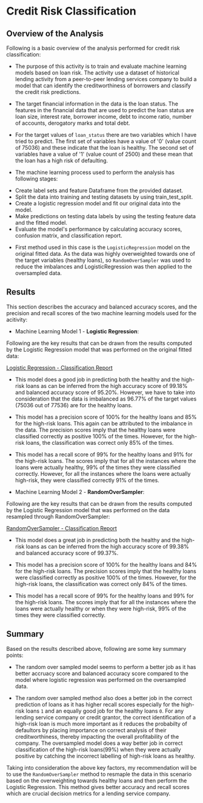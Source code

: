 # Credit Risk Classification

## Overview of the Analysis

Following is a basic overview of the analysis performed for credit risk classification:

* The purpose of this activity is to train and evaluate machine learning models based on loan risk. The activity use a dataset of historical lending activity from a peer-to-peer lending services company to build a model that can identify the creditworthiness of borrowers and classify the credit risk predictions.

* The target financial information in the data is the loan status. The features in the financial data that are used to predict the loan status are loan size, interest rate, borrower income, debt to income ratio, number of accounts, derogatory marks and total debt. 

* For the target values of `loan_status` there are two variables which I have tried to predict. The first set of variables have a value of '0' (value count of 75036) and these indicate that the loan is healthy. The second set of variables have a value of '1' (value count of 2500) and these mean that the loan has a high risk of defaulting.

* The machine learning process used to perform the analysis has following stages:
 - Create label sets and feature Dataframe from the provided dataset.
 - Split the data into training and testing datasets by using train_test_split.
 - Create a logistic regression model and fit our original data into the model.
 - Make predictions on testing data labels by using the testing feature data and the fitted model.
 - Evaluate the model's performance by calculating accuracy scores, confusion matrix, and classification report.

* First method used in this case is the `LogisticRegression` model on the original fitted data. As the data was highly overweighted towards one of the target variables (healthy loans), so `RandomOverSampler` was used to reduce the imbalances and LogisticRegression was then applied to the oversampled data.


## Results

This section describes the accuracy and balanced accuracy scores, and the precision and recall scores of the two machine learning models used for the acitivity:

* Machine Learning Model 1 - **Logistic Regression**:

Following are the key results that can be drawn from the results computed by the Logistic Regression model that was performed on the original fitted data:

[Logistic Regression - Classification Report](Images/Image1.PNG)

  * This model does a good job in predicting both the healthy and the high-risk loans as can be inferred from the high accuracy score of 99.18% and balanced accuracy score of 95.20%. However, we have to take into consideration that the data is imbalanced as 96.77% of the target values (75036 out of 77536) are for the healthy loans. 

  * This model has a precision score of 100% for the healthy loans and 85% for the high-risk loans. This again can be attributed to the imbalance in the data. The precision scores imply that the healthy loans were classified correctly as positive 100% of the times. However, for the high-risk loans, the classification was correct only 85% of the times.

  * This model has a recall score of 99% for the healthy loans and 91% for the high-risk loans. The scores imply that for all the instances where the loans were actually healthy, 99% of the times they were classified correctly. However, for all the instances where the loans were actually high-risk, they were classified correctly 91% of the times.


* Machine Learning Model 2 - **RandomOverSampler**:

Following are the key results that can be drawn from the results computed by the Logistic Regression model that was performed on the data resampled through RandomOverSampler:

[RandomOverSampler - Classification Report](Images/Image2.PNG)

  * This model does a great job in predicting both the healthy and the high-risk loans as can be inferred from the high accuracy score of 99.38% and balanced accuracy score of 99.37%. 

  * This model has a precision score of 100% for the healthy loans and 84% for the high-risk loans. The precision scores imply that the healthy loans were classified correctly as positive 100% of the times. However, for the high-risk loans, the classification was correct only 84% of the times.

  * This model has a recall score of 99% for the healthy loans and 99% for the high-risk loans. The scores imply that for all the instances where the loans were actually healthy or when they were high-risk, 99% of the times they were classified correctly. 
  

## Summary

Based on the results described above, following are some key summary points:

* The random over sampled model seems to perform a better job as it has better accruacy score and balanced accuracy score compared to the model where logistic regression was performed on the oversampled data.

* The random over sampled method also does a better job in the correct prediction of loans as it has higher recall scores especially for the high-risk loans `1` and an equally good job for the healthy loans `0`. For any lending service company or credit grantor, the correct identification of a high-risk loan is much more important as it reduces the probabilty of defaultors by placing importance on correct analysis of their creditworthiness, thereby impacting the overall profitability of the company. The oversampled model does a way better job in correct classification of the high-risk loans(99%) when they were actually positive by catching the incorrect labelling of high-risk loans as healthy.

Taking into consideration the above key factors, my recommendation will be to use the `RandomOverSampler` method to resmaple the data in this scenario based on the overweighting towards healthy loans and then perform the Logistic Regression. This method gives better accuracy and recall scores which are crucial decision metrics for a lending service company.